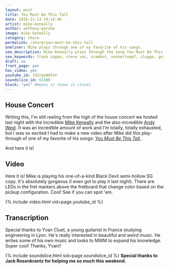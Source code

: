 ```yaml
---
layout: post
title: You Must Be This Tall
date: 2016-11-13 19:14:46
artist: mike-keneally
author: anthony-garone
image: mike-keneally
category: share
permalink: /share/you-must-be-this-tall
oneliner: Mike plays through one of my favorite of his songs.
seo_description: Mike Keneally plays through the song You Must Be This Tall for the first time ever.
seo_keywords: frank zappa, steve vai, scambot, nonkertompf, sluggo, guitar instrumental, joe satriani, beer for dolphins
draft: no
front_page: yes
has_video: yes
youtube_id: ld3rgnNdfoY
soundslice_id: 61509
block: "yes" #means is shown in itunes
---
```


## House Concert

Writing this, I'm still reeling from the high of the house concert we hosted last night with the incredible [Mike Keneally](/interview/mike-keneally) and the also-incredible [Andy West](/interview/andy-west). It was an incredible amount of work and I'm totally, totally exhausted, but I was so excited I had to make a new video after Mike did this play-through of one of my favorite of his songs: [*You Must Be This Tall*&nbsp;<i class="non-mwm far fa-external-link-square"></i>](http://store.keneally.com/products/mike-keneally-you-must-be-this-tall).

And here it is!

## Video

Here it is! Mike is playing his one-of-a-kind Black Devil semi-hollow SG copy. It's absolutely gorgeous (I even got to play it last night). There are LEDs in the fret markers above the fretboard that change color based on the pickup configuration. Cool! See if you can spot 'em.

{% include video.html vid=page.youtube_id %}

## Transcription

Special thanks to Yvan Cluet, a young guitarist in France studying engineering in Lyon. He's really interested in beautiful and weird music. He writes some of his own music and looks to MWM to expand his knowledge. Super cool! Thanks, Yvan!!

{% include soundslice.html sid=page.soundslice_id %}
**Special thanks to Jack Rosenkrantz for helping me so much this weekend.**
